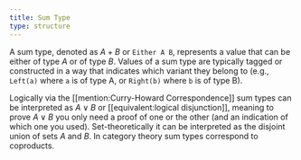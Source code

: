 ```yaml
---
title: Sum Type
type: structure
---
```

A sum type, denoted as $A + B$ or `Either A B`, represents a value that can be either of type $A$ or of type $B$. Values of a sum type are typically tagged or constructed in a way that indicates which variant they belong to (e.g., `Left(a)` where `a` is of type A, or `Right(b)` where `b` is of type B).

Logically via the [[mention:Curry-Howard Correspondence]] sum types can be interpreted as $A \lor B$ or [[equivalent:logical disjunction]], meaning to prove $A \lor B$ you only need a proof of one or the other (and an indication of which one you used). Set-theoretically it can be interpreted as the disjoint union of sets $A$ and $B$. In category theory sum types correspond to coproducts.